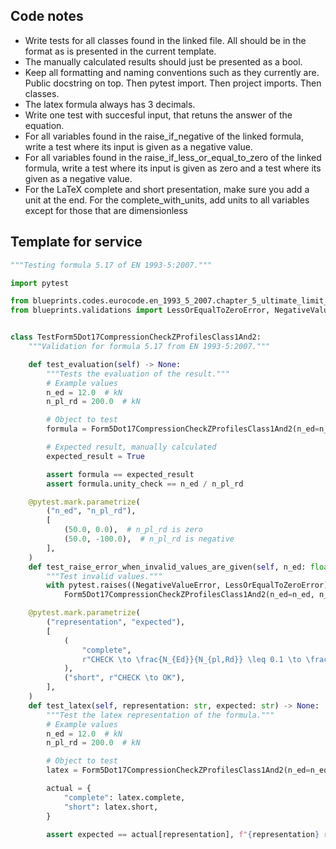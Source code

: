 ## Code notes

- Write tests for all classes found in the linked file. All should be in the format as is presented in the current template. 
- The manually calculated results should just be presented as a bool. 
- Keep all formatting and naming conventions such as they currently are. Public docstring on top. Then pytest import. Then project imports. Then classes.
- The latex formula always has 3 decimals. 
- Write one test with succesful input, that retuns the answer of the equation. 
- For all variables found in the raise_if_negative of the linked formula, write a test where its input is given as a negative value.
- For all variables found in the raise_if_less_or_equal_to_zero of the linked formula, write a test where its input is given as zero and a test where its given as a negative value.
- For the LaTeX complete and short presentation, make sure you add a unit at the end. For the complete_with_units, add units to all variables except for those that are dimensionless

## Template for service

```python
"""Testing formula 5.17 of EN 1993-5:2007."""

import pytest

from blueprints.codes.eurocode.en_1993_5_2007.chapter_5_ultimate_limit_states.formula_5_17 import Form5Dot17CompressionCheckZProfilesClass1And2
from blueprints.validations import LessOrEqualToZeroError, NegativeValueError


class TestForm5Dot17CompressionCheckZProfilesClass1And2:
    """Validation for formula 5.17 from EN 1993-5:2007."""

    def test_evaluation(self) -> None:
        """Tests the evaluation of the result."""
        # Example values
        n_ed = 12.0  # kN
        n_pl_rd = 200.0  # kN

        # Object to test
        formula = Form5Dot17CompressionCheckZProfilesClass1And2(n_ed=n_ed, n_pl_rd=n_pl_rd)

        # Expected result, manually calculated
        expected_result = True

        assert formula == expected_result
        assert formula.unity_check == n_ed / n_pl_rd

    @pytest.mark.parametrize(
        ("n_ed", "n_pl_rd"),
        [
            (50.0, 0.0),  # n_pl_rd is zero
            (50.0, -100.0),  # n_pl_rd is negative
        ],
    )
    def test_raise_error_when_invalid_values_are_given(self, n_ed: float, n_pl_rd: float) -> None:
        """Test invalid values."""
        with pytest.raises((NegativeValueError, LessOrEqualToZeroError)):
            Form5Dot17CompressionCheckZProfilesClass1And2(n_ed=n_ed, n_pl_rd=n_pl_rd)

    @pytest.mark.parametrize(
        ("representation", "expected"),
        [
            (
                "complete",
                r"CHECK \to \frac{N_{Ed}}{N_{pl,Rd}} \leq 0.1 \to \frac{12.000}{200.000} \leq 0.1 \to OK",
            ),
            ("short", r"CHECK \to OK"),
        ],
    )
    def test_latex(self, representation: str, expected: str) -> None:
        """Test the latex representation of the formula."""
        # Example values
        n_ed = 12.0  # kN
        n_pl_rd = 200.0  # kN

        # Object to test
        latex = Form5Dot17CompressionCheckZProfilesClass1And2(n_ed=n_ed, n_pl_rd=n_pl_rd).latex()

        actual = {
            "complete": latex.complete,
            "short": latex.short,
        }

        assert expected == actual[representation], f"{representation} representation failed."


```